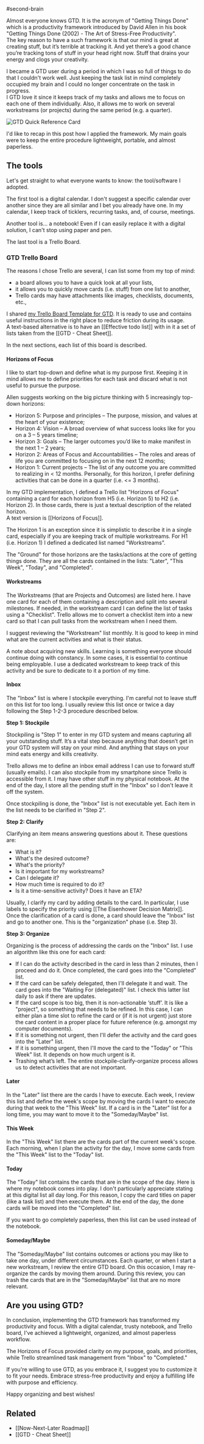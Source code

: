 #second-brain

Almost everyone knows GTD. It is the acronym of "Getting Things Done" which is a productivity framework introduced by David Allen in his book "Getting Things Done (2002) - The Art of Stress-Free Productivity".  
The key reason to have a such framework is that our mind is great at creating stuff, but it’s terrible at tracking it. And yet there’s a good chance you’re tracking tons of stuff in your head right now. Stuff that drains your energy and clogs your creativity.

I became a GTD user during a period in which I was so full of things to do that I couldn't work well. Just keeping the task list in mind completely occupied my brain and I could no longer concentrate on the task in progress.  
I GTD love it since it keeps track of my tasks and allows me to focus on each one of them individually. Also, it allows me to work on several workstreams (or projects) during the same period (e.g. a quarter).

![GTD Quick Reference Card](gtd-quick-reference-card.png)

I'd like to recap in this post how I applied the framework. My main goals were to keep the entire procedure lightweight, portable, and almost paperless.

## The tools

Let's get straight to what everyone wants to know: the tool/software I adopted.

The first tool is a digital calendar. I don't suggest a specific calendar over another since they are all similar and I bet you already have one. In my calendar, I keep track of ticklers, recurring tasks, and, of course, meetings.

Another tool is... a notebook! Even if I can easily replace it with a digital solution, I can't stop using paper and pen.

The last tool is a Trello Board.

### GTD Trello Board

The reasons I chose Trello are several, I can list some from my top of mind:

- a board allows you to have a quick look at all your lists,
- it allows you to quickly move cards (i.e. stuff) from one list to another,
- Trello cards may have attachments like images, checklists, documents, etc.,

I shared [my Trello Board Template for GTD](https://trello.com/b/JD7ituj7/my-gtd-template). It is ready to use and contains useful instructions in the right place to reduce friction during its usage.  
A text-based alternative is to have an [[Effective todo list]] with in it a set of lists taken from the [[GTD - Cheat Sheet]].

<!-- Insert here the Board Picture -->

In the next sections, each list of this board is described.

#### Horizons of Focus

I like to start top-down and define what is my purpose first. Keeping it in mind allows me to define priorities for each task and discard what is not useful to pursue the purpose.

Allen suggests working on the big picture thinking with 5 increasingly top-down horizons:

- Horizon 5: Purpose and principles – The purpose, mission, and values at the heart of your existence;
- Horizon 4: Vision – A broad overview of what success looks like for you on a 3 – 5 years timeline;
- Horizon 3: Goals – The larger outcomes you’d like to make manifest in the next 1 – 2 years;
- Horizon 2: Areas of Focus and Accountabilities – The roles and areas of life you are committed to focusing on in the next 12 months;
- Horizon 1: Current projects – The list of any outcome you are committed to realizing in < 12 months. Personally, for this horizon, I prefer defining activities that can be done in a quarter (i.e. \<= 3 months).

In my GTD implementation, I defined a Trello list "Horizons of Focus" containing a card for each horizon from H5 (i.e. Horizon 5) to H2 (i.e. Horizon 2). In those cards, there is just a textual description of the related horizon.  
A text version is [[Horizons of Focus]].

The Horizon 1 is an exception since it is simplistic to describe it in a single card, especially if you are keeping track of multiple workstreams. For H1 (i.e. Horizon 1) I defined a dedicated list named "Workstreams".

The "Ground" for those horizons are the tasks/actions at the core of getting things done. They are all the cards contained in the lists: "Later", "This Week", "Today", and "Completed".

#### Workstreams

The Workstreams (that are Projects and Outcomes) are listed here. I have one card for each of them containing a description and split into several milestones. If needed, in the workstream card I can define the list of tasks using a "Checklist". Trello allows me to convert a checklist item into a new card so that I can pull tasks from the workstream when I need them.

I suggest reviewing the "Workstream" list monthly. It is good to keep in mind what are the current activities and what is their status.

A note about acquiring new skills. Learning is something everyone should continue doing with constancy. In some cases, it is essential to continue being employable. I use a dedicated workstream to keep track of this activity and be sure to dedicate to it a portion of my time.

#### Inbox

The "Inbox" list is where I stockpile everything. I'm careful not to leave stuff on this list for too long. I usually review this list once or twice a day following the Step 1-2-3 procedure described below.

**Step 1: Stockpile**

Stockpiling is "Step 1" to enter in my GTD system and means capturing all your outstanding stuff. It’s a vital step because anything that doesn’t get in your GTD system will stay on your mind. And anything that stays on your mind eats energy and kills creativity.

Trello allows me to define an inbox email address I can use to forward stuff (usually emails). I can also stockpile from my smartphone since Trello is accessible from it.
I may have other stuff in my physical notebook. At the end of the day, I store all the pending stuff in the "Inbox" so I don't leave it off the system.

Once stockpiling is done, the "Inbox" list is not executable yet. Each item in the list needs to be clarified in "Step 2".  

**Step 2: Clarify**

Clarifying an item means answering questions about it. These questions are:

- What is it?
- What's the desired outcome?
- What's the priority?
- Is it important for my workstreams?
- Can I delegate it?
- How much time is required to do it?
- Is it a time-sensitive activity? Does it have an ETA?

Usually, I clarify my card by adding details to the card. In particular, I use labels to specify the priority using [[The Eisenhower Decision Matrix]].  
Once the clarification of a card is done, a card should leave the "Inbox" list and go to another one. This is the "organization" phase (i.e. Step 3).

**Step 3: Organize**

Organizing is the process of addressing the cards on the "Inbox" list. I use an algorithm like this one for each card:
- If I can do the activity described in the card in less than 2 minutes, then I proceed and do it. Once completed, the card goes into the "Completed" list.
- If the card can be safely delegated, then I'll delegate it and wait. The card goes into the "Waiting For (delegated)" list. I check this latter list daily to ask if there are updates.
- If the card scope is too big, then it is non-actionable ‘stuff’. It is like a "project", so something that needs to be refined. In this case, I can either plan a time slot to refine the card or (if it is not urgent) just store the card content in a proper place for future reference (e.g. amongst my computer documents).
- If it is something not urgent, then I'll defer the activity and the card goes into the "Later" list.
- If it is something urgent, then I'll move the card to the "Today" or "This Week" list. It depends on how much urgent is it.
- Trashing what’s left. The entire stockpile-clarify-organize process allows us to detect activities that are not important.

#### Later

In the "Later" list there are the cards I have to execute. Each week, I review this list and define the week's scope by moving the cards I want to execute during that week to the "This Week" list.
If a card is in the "Later" list for a long time, you may want to move it to the "Someday/Maybe" list.

#### This Week

In the "This Week" list there are the cards part of the current week's scope. Each morning, when I plan the activity for the day, I move some cards from the "This Week" list to the "Today" list.

#### Today

The "Today" list contains the cards that are in the scope of the day.
Here is where my notebook comes into play. I don't particularly appreciate stating at this digital list all day long. For this reason, I copy the card titles on paper (like a task list) and then execute them.
At the end of the day, the done cards will be moved into the "Completed" list.

If you want to go completely paperless, then this list can be used instead of the notebook.

#### Someday/Maybe

The "Someday/Maybe" list contains outcomes or actions you may like to take one day, under different circumstances.
Each quarter, or when I start a new workstream, I review the entire GTD board. On this occasion, I may re-organize the cards by moving them around. During this review, you can trash the cards that are in the "Someday/Maybe" list that are no more relevant.

## Are you using GTD?

In conclusion, implementing the GTD framework has transformed my productivity and focus. With a digital calendar, trusty notebook, and Trello board, I've achieved a lightweight, organized, and almost paperless workflow.

The Horizons of Focus provided clarity on my purpose, goals, and priorities, while Trello streamlined task management from "Inbox" to "Completed."

If you're willing to use GTD, as you embrace it, I suggest you to customize it to fit your needs. Embrace stress-free productivity and enjoy a fulfilling life with purpose and efficiency.

Happy organizing and best wishes!

## Related

- [[Now-Next-Later Roadmap]]
- [[GTD - Cheat Sheet]]
